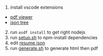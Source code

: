 1. install vscode extensions
  - [pdf viewer](https://marketplace.visualstudio.com/items?itemName=tomoki1207.pdf)
  - [json tree](https://marketplace.visualstudio.com/items?itemName=ZainChen.json)
2. run `asdf install` to get right nodejs
3. run [setup.sh](setup.sh) to npm-install dependencies
4. edit [resume.json](resume.json)
5. run [generate.sh](generate.sh) to generate html then pdf

